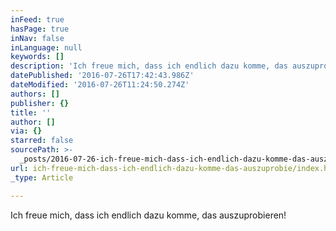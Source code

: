 ```yaml
---
inFeed: true
hasPage: true
inNav: false
inLanguage: null
keywords: []
description: 'Ich freue mich, dass ich endlich dazu komme, das auszuprobieren!'
datePublished: '2016-07-26T17:42:43.986Z'
dateModified: '2016-07-26T11:24:50.274Z'
authors: []
publisher: {}
title: ''
author: []
via: {}
starred: false
sourcePath: >-
  _posts/2016-07-26-ich-freue-mich-dass-ich-endlich-dazu-komme-das-auszuprobie.md
url: ich-freue-mich-dass-ich-endlich-dazu-komme-das-auszuprobie/index.html
_type: Article

---
```

Ich freue mich, dass ich endlich dazu komme, das auszuprobieren!